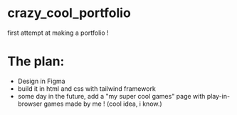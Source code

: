 # crazy_cool_portfolio
first attempt at making a portfolio !

# The plan:
- Design in Figma
- build it in html and css with tailwind framework
- some day in the future, add a "my super cool games" page with play-in-browser games made by me ! (cool idea, i know.)
